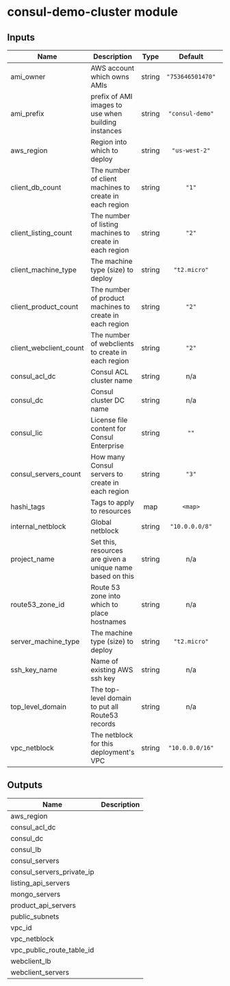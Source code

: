 # consul-demo-cluster module

## Inputs

| Name | Description | Type | Default | Required |
|------|-------------|:----:|:-----:|:-----:|
| ami\_owner | AWS account which owns AMIs | string | `"753646501470"` | no |
| ami\_prefix | prefix of AMI images to use when building instances | string | `"consul-demo"` | no |
| aws\_region | Region into which to deploy | string | `"us-west-2"` | no |
| client\_db\_count | The number of client machines to create in each region | string | `"1"` | no |
| client\_listing\_count | The number of listing machines to create in each region | string | `"2"` | no |
| client\_machine\_type | The machine type (size) to deploy | string | `"t2.micro"` | no |
| client\_product\_count | The number of product machines to create in each region | string | `"2"` | no |
| client\_webclient\_count | The number of webclients to create in each region | string | `"2"` | no |
| consul\_acl\_dc | Consul ACL cluster name | string | n/a | yes |
| consul\_dc | Consul cluster DC name | string | n/a | yes |
| consul\_lic | License file content for Consul Enterprise | string | `""` | no |
| consul\_servers\_count | How many Consul servers to create in each region | string | `"3"` | no |
| hashi\_tags | Tags to apply to resources | map | `<map>` | no |
| internal\_netblock | Global netblock | string | `"10.0.0.0/8"` | no |
| project\_name | Set this, resources are given a unique name based on this | string | n/a | yes |
| route53\_zone\_id | Route 53 zone into which to place hostnames | string | n/a | yes |
| server\_machine\_type | The machine type (size) to deploy | string | `"t2.micro"` | no |
| ssh\_key\_name | Name of existing AWS ssh key | string | n/a | yes |
| top\_level\_domain | The top-level domain to put all Route53 records | string | n/a | yes |
| vpc\_netblock | The netblock for this deployment's VPC | string | `"10.0.0.0/16"` | no |

## Outputs

| Name | Description |
|------|-------------|
| aws\_region |  |
| consul\_acl\_dc |  |
| consul\_dc |  |
| consul\_lb |  |
| consul\_servers |  |
| consul\_servers\_private\_ip |  |
| listing\_api\_servers |  |
| mongo\_servers |  |
| product\_api\_servers |  |
| public\_subnets |  |
| vpc\_id |  |
| vpc\_netblock |  |
| vpc\_public\_route\_table\_id |  |
| webclient\_lb |  |
| webclient\_servers |  |
